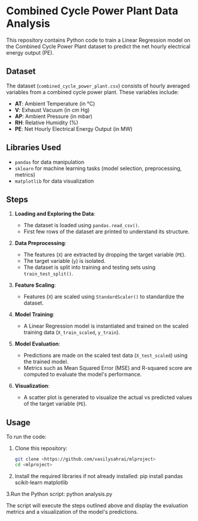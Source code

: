 # Combined Cycle Power Plant Data Analysis

This repository contains Python code to train a Linear Regression model on the Combined Cycle Power Plant dataset to predict the net hourly electrical energy output (PE).

## Dataset

The dataset (`combined_cycle_power_plant.csv`) consists of hourly averaged variables from a combined cycle power plant. These variables include:

- **AT**: Ambient Temperature (in °C)
- **V**: Exhaust Vacuum (in cm Hg)
- **AP**: Ambient Pressure (in mbar)
- **RH**: Relative Humidity (%)
- **PE**: Net Hourly Electrical Energy Output (in MW)

## Libraries Used

- `pandas` for data manipulation
- `sklearn` for machine learning tasks (model selection, preprocessing, metrics)
- `matplotlib` for data visualization

## Steps

1. **Loading and Exploring the Data**:
   - The dataset is loaded using `pandas.read_csv()`.
   - First few rows of the dataset are printed to understand its structure.

2. **Data Preprocessing**:
   - The features (`X`) are extracted by dropping the target variable (`PE`).
   - The target variable (`y`) is isolated.
   - The dataset is split into training and testing sets using `train_test_split()`.

3. **Feature Scaling**:
   - Features (`X`) are scaled using `StandardScaler()` to standardize the dataset.

4. **Model Training**:
   - A Linear Regression model is instantiated and trained on the scaled training data (`X_train_scaled`, `y_train`).

5. **Model Evaluation**:
   - Predictions are made on the scaled test data (`X_test_scaled`) using the trained model.
   - Metrics such as Mean Squared Error (MSE) and R-squared score are computed to evaluate the model's performance.

6. **Visualization**:
   - A scatter plot is generated to visualize the actual vs predicted values of the target variable (`PE`).

## Usage

To run the code:

1. Clone this repository:
   ```bash
   git clone <https://github.com/vasilysahrai/mlproject>
   cd <mlproject>

2. Install the required libraries if not already installed:
pip install pandas scikit-learn matplotlib

3.Run the Python script:
python analysis.py

The script will execute the steps outlined above and display the evaluation metrics and a visualization of the model's predictions.

